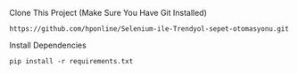 Clone This Project (Make Sure You Have Git Installed)
```
https://github.com/hponline/Selenium-ile-Trendyol-sepet-otomasyonu.git
```
Install Dependencies 

```
pip install -r requirements.txt
```

